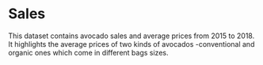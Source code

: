 # Sales
This dataset contains avocado sales and average prices from 2015 to 2018. It highlights the average prices of two kinds of avocados -conventional and organic ones which come in different bags sizes.
